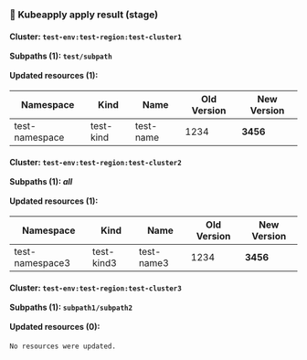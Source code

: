 ### 🤖 Kubeapply apply result (stage)

#### Cluster: `test-env:test-region:test-cluster1`<br/><br/>Subpaths (1): `test/subpath`<br/><br/>Updated resources (1):

<p>


| Namespace | Kind | Name | Old Version | New Version |
| --------- | ---- | ---- | ----------- | ----------- |
test-namespace | test-kind | test-name | 1234 | **3456** |

</p>

#### Cluster: `test-env:test-region:test-cluster2`<br/><br/>Subpaths (1): *all*<br/><br/>Updated resources (1):

<p>


| Namespace | Kind | Name | Old Version | New Version |
| --------- | ---- | ---- | ----------- | ----------- |
test-namespace3 | test-kind3 | test-name3 | 1234 | **3456** |

</p>

#### Cluster: `test-env:test-region:test-cluster3`<br/><br/>Subpaths (1): `subpath1/subpath2`<br/><br/>Updated resources (0):

<p>


```
No resources were updated.
```

</p>
